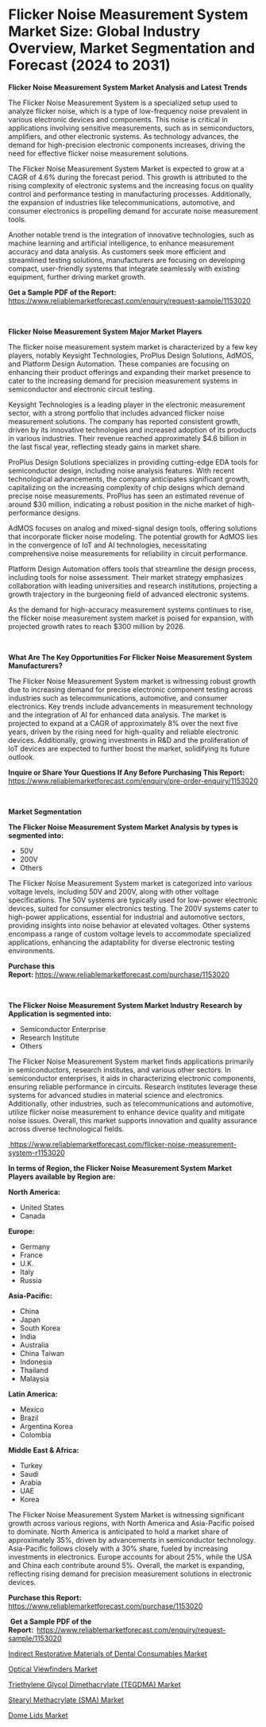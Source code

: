 <p><h1>Flicker Noise Measurement System Market Size: Global Industry Overview, Market Segmentation and Forecast (2024 to 2031)</h1></p><p><strong>Flicker Noise Measurement System Market Analysis and Latest Trends</strong></p>
<p><p>The Flicker Noise Measurement System is a specialized setup used to analyze flicker noise, which is a type of low-frequency noise prevalent in various electronic devices and components. This noise is critical in applications involving sensitive measurements, such as in semiconductors, amplifiers, and other electronic systems. As technology advances, the demand for high-precision electronic components increases, driving the need for effective flicker noise measurement solutions.</p><p>The Flicker Noise Measurement System Market is expected to grow at a CAGR of 4.6% during the forecast period. This growth is attributed to the rising complexity of electronic systems and the increasing focus on quality control and performance testing in manufacturing processes. Additionally, the expansion of industries like telecommunications, automotive, and consumer electronics is propelling demand for accurate noise measurement tools. </p><p>Another notable trend is the integration of innovative technologies, such as machine learning and artificial intelligence, to enhance measurement accuracy and data analysis. As customers seek more efficient and streamlined testing solutions, manufacturers are focusing on developing compact, user-friendly systems that integrate seamlessly with existing equipment, further driving market growth.</p></p>
<p><strong>Get a Sample PDF of the Report:&nbsp;</strong> <a href="https://www.reliablemarketforecast.com/enquiry/request-sample/1153020">https://www.reliablemarketforecast.com/enquiry/request-sample/1153020</a></p>
<p>&nbsp;</p>
<p><strong>Flicker Noise Measurement System Major Market Players</strong></p>
<p><p>The flicker noise measurement system market is characterized by a few key players, notably Keysight Technologies, ProPlus Design Solutions, AdMOS, and Platform Design Automation. These companies are focusing on enhancing their product offerings and expanding their market presence to cater to the increasing demand for precision measurement systems in semiconductor and electronic circuit testing.</p><p>Keysight Technologies is a leading player in the electronic measurement sector, with a strong portfolio that includes advanced flicker noise measurement solutions. The company has reported consistent growth, driven by its innovative technologies and increased adoption of its products in various industries. Their revenue reached approximately $4.6 billion in the last fiscal year, reflecting steady gains in market share.</p><p>ProPlus Design Solutions specializes in providing cutting-edge EDA tools for semiconductor design, including noise analysis features. With recent technological advancements, the company anticipates significant growth, capitalizing on the increasing complexity of chip designs which demand precise noise measurements. ProPlus has seen an estimated revenue of around $30 million, indicating a robust position in the niche market of high-performance designs.</p><p>AdMOS focuses on analog and mixed-signal design tools, offering solutions that incorporate flicker noise modeling. The potential growth for AdMOS lies in the convergence of IoT and AI technologies, necessitating comprehensive noise measurements for reliability in circuit performance.</p><p>Platform Design Automation offers tools that streamline the design process, including tools for noise assessment. Their market strategy emphasizes collaboration with leading universities and research institutions, projecting a growth trajectory in the burgeoning field of advanced electronic systems.</p><p>As the demand for high-accuracy measurement systems continues to rise, the flicker noise measurement system market is poised for expansion, with projected growth rates to reach $300 million by 2026.</p></p>
<p>&nbsp;</p>
<p><strong>What Are The Key Opportunities For Flicker Noise Measurement System Manufacturers?</strong></p>
<p><p>The Flicker Noise Measurement System market is witnessing robust growth due to increasing demand for precise electronic component testing across industries such as telecommunications, automotive, and consumer electronics. Key trends include advancements in measurement technology and the integration of AI for enhanced data analysis. The market is projected to expand at a CAGR of approximately 8% over the next five years, driven by the rising need for high-quality and reliable electronic devices. Additionally, growing investments in R&D and the proliferation of IoT devices are expected to further boost the market, solidifying its future outlook.</p></p>
<p><strong>Inquire or Share Your Questions If Any Before Purchasing This Report:</strong> <a href="https://www.reliablemarketforecast.com/enquiry/pre-order-enquiry/1153020">https://www.reliablemarketforecast.com/enquiry/pre-order-enquiry/1153020</a></p>
<p>&nbsp;</p>
<p><strong>Market Segmentation</strong></p>
<p><strong>The Flicker Noise Measurement System Market Analysis by types is segmented into:</strong></p>
<p><ul><li>50V</li><li>200V</li><li>Others</li></ul></p>
<p><p>The Flicker Noise Measurement System market is categorized into various voltage levels, including 50V and 200V, along with other voltage specifications. The 50V systems are typically used for low-power electronic devices, suited for consumer electronics testing. The 200V systems cater to high-power applications, essential for industrial and automotive sectors, providing insights into noise behavior at elevated voltages. Other systems encompass a range of custom voltage levels to accommodate specialized applications, enhancing the adaptability for diverse electronic testing environments.</p></p>
<p><strong>Purchase this Report:&nbsp;</strong><a href="https://www.reliablemarketforecast.com/purchase/1153020">https://www.reliablemarketforecast.com/purchase/1153020</a></p>
<p>&nbsp;</p>
<p><strong>The Flicker Noise Measurement System Market Industry Research by Application is segmented into:</strong></p>
<p><ul><li>Semiconductor Enterprise</li><li>Research Institute</li><li>Others</li></ul></p>
<p><p>The Flicker Noise Measurement System market finds applications primarily in semiconductors, research institutes, and various other sectors. In semiconductor enterprises, it aids in characterizing electronic components, ensuring reliable performance in circuits. Research institutes leverage these systems for advanced studies in material science and electronics. Additionally, other industries, such as telecommunications and automotive, utilize flicker noise measurement to enhance device quality and mitigate noise issues. Overall, this market supports innovation and quality assurance across diverse technological fields.</p></p>
<p><a href="https://www.reliablemarketforecast.com/flicker-noise-measurement-system-r1153020">&nbsp;https://www.reliablemarketforecast.com/flicker-noise-measurement-system-r1153020</a></p>
<p><strong>In terms of Region, the Flicker Noise Measurement System Market Players available by Region are:</strong></p>
<p>
    <p> <strong> North America: </strong>
        <ul>
            <li>United States</li>
            <li>Canada</li>
        </ul>
        </p> 
    <p> <strong> Europe: </strong>
        <ul>
            <li>Germany</li>
            <li>France</li>
            <li>U.K.</li>
            <li>Italy</li>
            <li>Russia</li>
        </ul>
        </p> 
    <p> <strong> Asia-Pacific: </strong>
        <ul>
            <li>China</li>
            <li>Japan</li>
            <li>South Korea</li>
            <li>India</li>
            <li>Australia</li>
            <li>China Taiwan</li>
            <li>Indonesia</li>
            <li>Thailand</li>
            <li>Malaysia</li>
        </ul>
        </p> 
    <p> <strong> Latin America: </strong>
        <ul>
            <li>Mexico</li>
            <li>Brazil</li>
            <li>Argentina Korea</li>
            <li>Colombia</li>
        </ul>
        </p> 
    <p> <strong> Middle East & Africa: </strong>
        <ul>
            <li>Turkey</li>
            <li>Saudi</li>
            <li>Arabia</li>
            <li>UAE</li>
            <li>Korea</li>
        </ul>
    </p>
    </p>
<p><p>The Flicker Noise Measurement System Market is witnessing significant growth across various regions, with North America and Asia-Pacific poised to dominate. North America is anticipated to hold a market share of approximately 35%, driven by advancements in semiconductor technology. Asia-Pacific follows closely with a 30% share, fueled by increasing investments in electronics. Europe accounts for about 25%, while the USA and China each contribute around 5%. Overall, the market is expanding, reflecting rising demand for precision measurement solutions in electronic devices.</p></p>
<p><strong>Purchase this Report: </strong><a href="https://www.reliablemarketforecast.com/purchase/1153020">https://www.reliablemarketforecast.com/purchase/1153020</a></p>
<p>&nbsp;<strong>Get a Sample PDF of the Report:&nbsp;&nbsp;</strong><a href="https://www.reliablemarketforecast.com/enquiry/request-sample/1153020">https://www.reliablemarketforecast.com/enquiry/request-sample/1153020</a></p>
<p><strong></strong></p>
<p><p><a href="https://github.com/CliffMedina6/Market-Research-Report-List-6/blob/main/indirect-restorative-materials-of-dental-consumables-market.md">Indirect Restorative Materials of Dental Consumables Market</a></p><p><a href="https://www.linkedin.com/pulse/strategic-roadmap-global-optical-viewfinders-market-insights-fhvke?trackingId=lTNSE7weR66GXViF7wCpJQ%3D%3D">Optical Viewfinders Market</a></p><p><a href="https://issuu.com/reportprime-2/docs/triethylene-glycol-dimethacrylate-t_e82ec72d83434f">Triethylene Glycol Dimethacrylate (TEGDMA) Market</a></p><p><a href="https://issuu.com/reportprime-2/docs/stearyl-methacrylate-sma-market-siz_de21d73073f180">Stearyl Methacrylate (SMA) Market</a></p><p><a href="https://www.linkedin.com/pulse/analyzing-key-drivers-dome-lids-market-trends-future-outlook-oynzc?trackingId=zJVD8u4iTU6L0bZ0YRYSnQ%3D%3D">Dome Lids Market</a></p></p>